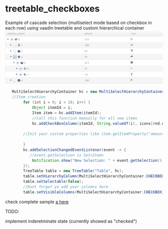 # treetable_checkboxes
Example of cascade selection (multiselect mode based on checkbox in each row) using vaadin treetable and custom hierarchical container
![](/img/sample.png?raw=true)

```java
   MultiSelectHierarchyContainer hc = new MultiSelectHierarchyContainer();
   //Item creation
        for (int i = 0; i < 10; i++) {
            Object itemId = i;
            Item item = hc.addItem(itemId);
            //Call this function manually for all new items
            hc.addCheckBoxColumn(itemId, String.valueOf(i), icons[rnd.nextInt(icons.length)]);
       
        //Init your custom properties like item.getItemProperty("amount").setValue(42);
      
        }
        hc.addSelectionChangedEventListener(event -> {
           //event.getSelection is Set<Item>
            Notification.show("New Selection: " + event.getSelection());
        });
        TreeTable table = new TreeTable("Table", hc);
        table.setHierarchyColumn(MultiSelectHierarchyContainer.CHECKBOX_COLUMN);
        table.setSelectable(false);
        //Dont forget yo add your columns here
        table.setVisibleColumns(MultiSelectHierarchyContainer.CHECKBOX_COLUMN);
```
check complete sample [a here](/src/main/java/ru/ViewSample.java)  

TODO:  

implement inderetminate state (currently showed as "checked")
